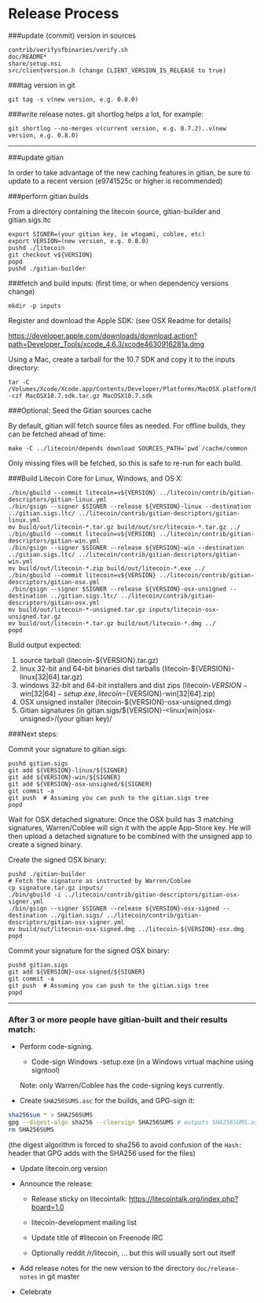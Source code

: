 Release Process
====================

###update (commit) version in sources

	contrib/verifysfbinaries/verify.sh
	doc/README*
	share/setup.nsi
	src/clientversion.h (change CLIENT_VERSION_IS_RELEASE to true)

###tag version in git

	git tag -s v(new version, e.g. 0.8.0)

###write release notes. git shortlog helps a lot, for example:

	git shortlog --no-merges v(current version, e.g. 0.7.2)..v(new version, e.g. 0.8.0)

* * *

###update gitian

 In order to take advantage of the new caching features in gitian, be sure to update to a recent version (e9741525c or higher is recommended)

###perform gitian builds

 From a directory containing the litecoin source, gitian-builder and gitian.sigs.ltc
  
	export SIGNER=(your gitian key, ie wtogami, coblee, etc)
	export VERSION=(new version, e.g. 0.8.0)
	pushd ./litecoin
	git checkout v${VERSION}
	popd
	pushd ./gitian-builder

###fetch and build inputs: (first time, or when dependency versions change)
 
	mkdir -p inputs

 Register and download the Apple SDK: (see OSX Readme for details)
 
 https://developer.apple.com/downloads/download.action?path=Developer_Tools/xcode_4.6.3/xcode4630916281a.dmg
 
 Using a Mac, create a tarball for the 10.7 SDK and copy it to the inputs directory:
 
	tar -C /Volumes/Xcode/Xcode.app/Contents/Developer/Platforms/MacOSX.platform/Developer/SDKs/ -czf MacOSX10.7.sdk.tar.gz MacOSX10.7.sdk

###Optional: Seed the Gitian sources cache

  By default, gitian will fetch source files as needed. For offline builds, they can be fetched ahead of time:

	make -C ../litecoin/depends download SOURCES_PATH=`pwd`/cache/common

  Only missing files will be fetched, so this is safe to re-run for each build.

###Build Litecoin Core for Linux, Windows, and OS X:
  
	./bin/gbuild --commit litecoin=v${VERSION} ../litecoin/contrib/gitian-descriptors/gitian-linux.yml
	./bin/gsign --signer $SIGNER --release ${VERSION}-linux --destination ../gitian.sigs.ltc/ ../litecoin/contrib/gitian-descriptors/gitian-linux.yml
	mv build/out/litecoin-*.tar.gz build/out/src/litecoin-*.tar.gz ../
	./bin/gbuild --commit litecoin=v${VERSION} ../litecoin/contrib/gitian-descriptors/gitian-win.yml
	./bin/gsign --signer $SIGNER --release ${VERSION}-win --destination ../gitian.sigs.ltc/ ../litecoin/contrib/gitian-descriptors/gitian-win.yml
	mv build/out/litecoin-*.zip build/out/litecoin-*.exe ../
	./bin/gbuild --commit litecoin=v${VERSION} ../litecoin/contrib/gitian-descriptors/gitian-osx.yml
	./bin/gsign --signer $SIGNER --release ${VERSION}-osx-unsigned --destination ../gitian.sigs.ltc/ ../litecoin/contrib/gitian-descriptors/gitian-osx.yml
	mv build/out/litecoin-*-unsigned.tar.gz inputs/litecoin-osx-unsigned.tar.gz
	mv build/out/litecoin-*.tar.gz build/out/litecoin-*.dmg ../
	popd
  Build output expected:

  1. source tarball (litecoin-${VERSION}.tar.gz)
  2. linux 32-bit and 64-bit binaries dist tarballs (litecoin-${VERSION}-linux[32|64].tar.gz)
  3. windows 32-bit and 64-bit installers and dist zips (litecoin-${VERSION}-win[32|64]-setup.exe, litecoin-${VERSION}-win[32|64].zip)
  4. OSX unsigned installer (litecoin-${VERSION}-osx-unsigned.dmg)
  5. Gitian signatures (in gitian.sigs/${VERSION}-<linux|win|osx-unsigned>/(your gitian key)/

###Next steps:

Commit your signature to gitian.sigs:

	pushd gitian.sigs
	git add ${VERSION}-linux/${SIGNER}
	git add ${VERSION}-win/${SIGNER}
	git add ${VERSION}-osx-unsigned/${SIGNER}
	git commit -a
	git push  # Assuming you can push to the gitian.sigs tree
	popd

  Wait for OSX detached signature:
	Once the OSX build has 3 matching signatures, Warren/Coblee will sign it with the apple App-Store key.
	He will then upload a detached signature to be combined with the unsigned app to create a signed binary.

  Create the signed OSX binary:

	pushd ./gitian-builder
	# Fetch the signature as instructed by Warren/Coblee
	cp signature.tar.gz inputs/
	./bin/gbuild -i ../litecoin/contrib/gitian-descriptors/gitian-osx-signer.yml
	./bin/gsign --signer $SIGNER --release ${VERSION}-osx-signed --destination ../gitian.sigs/ ../litecoin/contrib/gitian-descriptors/gitian-osx-signer.yml
	mv build/out/litecoin-osx-signed.dmg ../litecoin-${VERSION}-osx.dmg
	popd

Commit your signature for the signed OSX binary:

	pushd gitian.sigs
	git add ${VERSION}-osx-signed/${SIGNER}
	git commit -a
	git push  # Assuming you can push to the gitian.sigs tree
	popd

-------------------------------------------------------------------------

### After 3 or more people have gitian-built and their results match:

- Perform code-signing.

    - Code-sign Windows -setup.exe (in a Windows virtual machine using signtool)

  Note: only Warren/Coblee has the code-signing keys currently.

- Create `SHA256SUMS.asc` for the builds, and GPG-sign it:
```bash
sha256sum * > SHA256SUMS
gpg --digest-algo sha256 --clearsign SHA256SUMS # outputs SHA256SUMS.asc
rm SHA256SUMS
```
(the digest algorithm is forced to sha256 to avoid confusion of the `Hash:` header that GPG adds with the SHA256 used for the files)

- Update litecoin.org version

- Announce the release:

  - Release sticky on litecointalk: https://litecointalk.org/index.php?board=1.0

  - litecoin-development mailing list

  - Update title of #litecoin on Freenode IRC

  - Optionally reddit /r/litecoin, ... but this will usually sort out itself

- Add release notes for the new version to the directory `doc/release-notes` in git master

- Celebrate 
